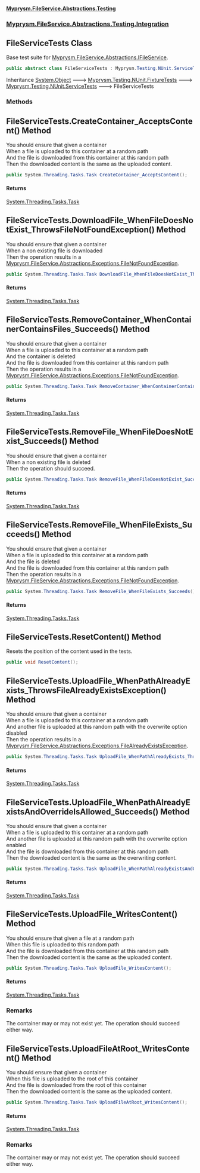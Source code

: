 #### [Myprysm.FileService.Abstractions.Testing](index.md 'index')
### [Myprysm.FileService.Abstractions.Testing.Integration](index.md#Myprysm_FileService_Abstractions_Testing_Integration 'Myprysm.FileService.Abstractions.Testing.Integration')
## FileServiceTests Class
Base test suite for [Myprysm.FileService.Abstractions.IFileService](https://docs.microsoft.com/en-us/dotnet/api/Myprysm.FileService.Abstractions.IFileService 'Myprysm.FileService.Abstractions.IFileService').  
```csharp
public abstract class FileServiceTests : Myprysm.Testing.NUnit.ServiceTests
```

Inheritance [System.Object](https://docs.microsoft.com/en-us/dotnet/api/System.Object 'System.Object') &#129106; [Myprysm.Testing.NUnit.FixtureTests](https://docs.microsoft.com/en-us/dotnet/api/Myprysm.Testing.NUnit.FixtureTests 'Myprysm.Testing.NUnit.FixtureTests') &#129106; [Myprysm.Testing.NUnit.ServiceTests](https://docs.microsoft.com/en-us/dotnet/api/Myprysm.Testing.NUnit.ServiceTests 'Myprysm.Testing.NUnit.ServiceTests') &#129106; FileServiceTests  
### Methods
<a name='Myprysm_FileService_Abstractions_Testing_Integration_FileServiceTests_CreateContainer_AcceptsContent()'></a>
## FileServiceTests.CreateContainer_AcceptsContent() Method
You should ensure that given a container  
When a file is uploaded to this container at a random path  
And the file is downloaded from this container at this random path  
Then the downloaded content is the same as the uploaded content.  
```csharp
public System.Threading.Tasks.Task CreateContainer_AcceptsContent();
```
#### Returns
[System.Threading.Tasks.Task](https://docs.microsoft.com/en-us/dotnet/api/System.Threading.Tasks.Task 'System.Threading.Tasks.Task')  
  
<a name='Myprysm_FileService_Abstractions_Testing_Integration_FileServiceTests_DownloadFile_WhenFileDoesNotExist_ThrowsFileNotFoundException()'></a>
## FileServiceTests.DownloadFile_WhenFileDoesNotExist_ThrowsFileNotFoundException() Method
You should ensure that given a container  
When a non existing file is downloaded  
Then the operation results in a [Myprysm.FileService.Abstractions.Exceptions.FileNotFoundException](https://docs.microsoft.com/en-us/dotnet/api/Myprysm.FileService.Abstractions.Exceptions.FileNotFoundException 'Myprysm.FileService.Abstractions.Exceptions.FileNotFoundException').  
```csharp
public System.Threading.Tasks.Task DownloadFile_WhenFileDoesNotExist_ThrowsFileNotFoundException();
```
#### Returns
[System.Threading.Tasks.Task](https://docs.microsoft.com/en-us/dotnet/api/System.Threading.Tasks.Task 'System.Threading.Tasks.Task')  
  
<a name='Myprysm_FileService_Abstractions_Testing_Integration_FileServiceTests_RemoveContainer_WhenContainerContainsFiles_Succeeds()'></a>
## FileServiceTests.RemoveContainer_WhenContainerContainsFiles_Succeeds() Method
You should ensure that given a container  
When a file is uploaded to this container at a random path  
And the container is deleted  
And the file is downloaded from this container at this random path  
Then the operation results in a [Myprysm.FileService.Abstractions.Exceptions.FileNotFoundException](https://docs.microsoft.com/en-us/dotnet/api/Myprysm.FileService.Abstractions.Exceptions.FileNotFoundException 'Myprysm.FileService.Abstractions.Exceptions.FileNotFoundException').  
```csharp
public System.Threading.Tasks.Task RemoveContainer_WhenContainerContainsFiles_Succeeds();
```
#### Returns
[System.Threading.Tasks.Task](https://docs.microsoft.com/en-us/dotnet/api/System.Threading.Tasks.Task 'System.Threading.Tasks.Task')  
  
<a name='Myprysm_FileService_Abstractions_Testing_Integration_FileServiceTests_RemoveFile_WhenFileDoesNotExist_Succeeds()'></a>
## FileServiceTests.RemoveFile_WhenFileDoesNotExist_Succeeds() Method
You should ensure that given a container  
When a non existing file is deleted  
Then the operation should succeed.  
```csharp
public System.Threading.Tasks.Task RemoveFile_WhenFileDoesNotExist_Succeeds();
```
#### Returns
[System.Threading.Tasks.Task](https://docs.microsoft.com/en-us/dotnet/api/System.Threading.Tasks.Task 'System.Threading.Tasks.Task')  
  
<a name='Myprysm_FileService_Abstractions_Testing_Integration_FileServiceTests_RemoveFile_WhenFileExists_Succeeds()'></a>
## FileServiceTests.RemoveFile_WhenFileExists_Succeeds() Method
You should ensure that given a container  
When a file is uploaded to this container at a random path  
And the file is deleted  
And the file is downloaded from this container at this random path  
Then the operation results in a [Myprysm.FileService.Abstractions.Exceptions.FileNotFoundException](https://docs.microsoft.com/en-us/dotnet/api/Myprysm.FileService.Abstractions.Exceptions.FileNotFoundException 'Myprysm.FileService.Abstractions.Exceptions.FileNotFoundException').  
```csharp
public System.Threading.Tasks.Task RemoveFile_WhenFileExists_Succeeds();
```
#### Returns
[System.Threading.Tasks.Task](https://docs.microsoft.com/en-us/dotnet/api/System.Threading.Tasks.Task 'System.Threading.Tasks.Task')  
  
<a name='Myprysm_FileService_Abstractions_Testing_Integration_FileServiceTests_ResetContent()'></a>
## FileServiceTests.ResetContent() Method
Resets the position of the content used in the tests.  
```csharp
public void ResetContent();
```
  
<a name='Myprysm_FileService_Abstractions_Testing_Integration_FileServiceTests_UploadFile_WhenPathAlreadyExists_ThrowsFileAlreadyExistsException()'></a>
## FileServiceTests.UploadFile_WhenPathAlreadyExists_ThrowsFileAlreadyExistsException() Method
You should ensure that given a container  
When a file is uploaded to this container at a random path  
And another file is uploaded at this random path with the overwrite option disabled  
Then the operation results in a [Myprysm.FileService.Abstractions.Exceptions.FileAlreadyExistsException](https://docs.microsoft.com/en-us/dotnet/api/Myprysm.FileService.Abstractions.Exceptions.FileAlreadyExistsException 'Myprysm.FileService.Abstractions.Exceptions.FileAlreadyExistsException').  
```csharp
public System.Threading.Tasks.Task UploadFile_WhenPathAlreadyExists_ThrowsFileAlreadyExistsException();
```
#### Returns
[System.Threading.Tasks.Task](https://docs.microsoft.com/en-us/dotnet/api/System.Threading.Tasks.Task 'System.Threading.Tasks.Task')  
  
<a name='Myprysm_FileService_Abstractions_Testing_Integration_FileServiceTests_UploadFile_WhenPathAlreadyExistsAndOverrideIsAllowed_Succeeds()'></a>
## FileServiceTests.UploadFile_WhenPathAlreadyExistsAndOverrideIsAllowed_Succeeds() Method
You should ensure that given a container  
When a file is uploaded to this container at a random path  
And another file is uploaded at this random path with the overwrite option enabled  
And the file is downloaded from this container at this random path  
Then the downloaded content is the same as the overwriting content.  
```csharp
public System.Threading.Tasks.Task UploadFile_WhenPathAlreadyExistsAndOverrideIsAllowed_Succeeds();
```
#### Returns
[System.Threading.Tasks.Task](https://docs.microsoft.com/en-us/dotnet/api/System.Threading.Tasks.Task 'System.Threading.Tasks.Task')  
  
<a name='Myprysm_FileService_Abstractions_Testing_Integration_FileServiceTests_UploadFile_WritesContent()'></a>
## FileServiceTests.UploadFile_WritesContent() Method
You should ensure that given a file at a random path  
When this file is uploaded to this random path  
And the file is downloaded from this container at this random path  
Then the downloaded content is the same as the uploaded content.  
```csharp
public System.Threading.Tasks.Task UploadFile_WritesContent();
```
#### Returns
[System.Threading.Tasks.Task](https://docs.microsoft.com/en-us/dotnet/api/System.Threading.Tasks.Task 'System.Threading.Tasks.Task')  
### Remarks
The container may or may not exist yet. The operation should succeed either way.
  
<a name='Myprysm_FileService_Abstractions_Testing_Integration_FileServiceTests_UploadFileAtRoot_WritesContent()'></a>
## FileServiceTests.UploadFileAtRoot_WritesContent() Method
You should ensure that given a container  
When this file is uploaded to the root of this container  
And the file is downloaded from the root of this container  
Then the downloaded content is the same as the uploaded content.  
```csharp
public System.Threading.Tasks.Task UploadFileAtRoot_WritesContent();
```
#### Returns
[System.Threading.Tasks.Task](https://docs.microsoft.com/en-us/dotnet/api/System.Threading.Tasks.Task 'System.Threading.Tasks.Task')  
### Remarks
The container may or may not exist yet. The operation should succeed either way.
  
